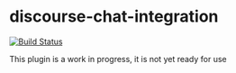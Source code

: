 # discourse-chat-integration

[![Build Status](https://travis-ci.org/discourse/discourse-chat-integration.svg?branch=master)](https://travis-ci.org/discourse/discourse-chat-integration)

This plugin is a work in progress, it is not yet ready for use